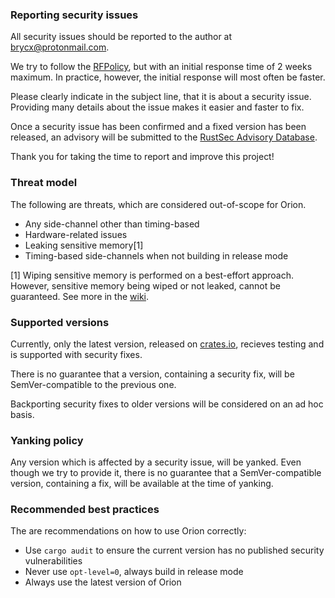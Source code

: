 ### Reporting security issues
All security issues should be reported to the author at [brycx@protonmail.com](mailto:brycx@protonmail.com).

We try to follow the [RFPolicy](https://en.wikipedia.org/wiki/RFPolicy), but with an initial response time of 2 weeks maximum. In practice, however, the initial response will most often be faster.

Please clearly indicate in the subject line, that it is about a security issue. Providing many details about the issue makes it easier and faster to fix.

Once a security issue has been confirmed and a fixed version has been released, an advisory will be submitted to the [RustSec Advisory Database](https://rustsec.org/).

Thank you for taking the time to report and improve this project!

### Threat model
The following are threats, which are considered out-of-scope for Orion.

- Any side-channel other than timing-based
- Hardware-related issues
- Leaking sensitive memory[1]
- Timing-based side-channels when not building in release mode

[1] Wiping sensitive memory is performed on a best-effort approach. However, sensitive memory being wiped or not leaked, cannot be guaranteed. See more in the [wiki](https://github.com/brycx/orion/wiki/Security#memory).

### Supported versions
Currently, only the latest version, released on [crates.io](https://crates.io/crates/orion), recieves testing and is supported with security fixes.

There is no guarantee that a version, containing a security fix, will be SemVer-compatible to the previous one.

Backporting security fixes to older versions will be considered on an ad hoc basis.

### Yanking policy
Any version which is affected by a security issue, will be yanked. Even though we try to provide it, there is no guarantee that a SemVer-compatible version, containing a fix, will be available at the time of yanking.

### Recommended best practices
The are recommendations on how to use Orion correctly:

- Use `cargo audit` to ensure the current version has no published security vulnerabilities
- Never use `opt-level=0`, always build in release mode
- Always use the latest version of Orion